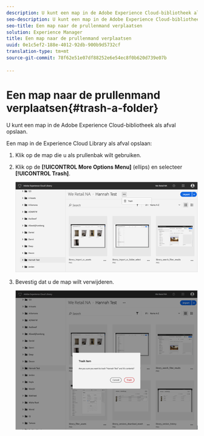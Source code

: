 ```yaml
---
description: U kunt een map in de Adobe Experience Cloud-bibliotheek als afval opslaan.
seo-description: U kunt een map in de Adobe Experience Cloud-bibliotheek als afval opslaan.
seo-title: Een map naar de prullenmand verplaatsen
solution: Experience Manager
title: Een map naar de prullenmand verplaatsen
uuid: 0e1c5ef2-188e-4012-92db-900b9d5732cf
translation-type: tm+mt
source-git-commit: 78f62e51e07df88252e6e54ec8f0b620d739e07b

---
```



# Een map naar de prullenmand verplaatsen{#trash-a-folder}

U kunt een map in de Adobe Experience Cloud-bibliotheek als afval opslaan.

Een map in de Experience Cloud Library als afval opslaan:

1. Klik op de map die u als prullenbak wilt gebruiken.
1. Klik op de **[!UICONTROL More Options Menu]** (ellips) en selecteer **[!UICONTROL Trash]**.

   ![](assets/library_folder_trash.png)

1. Bevestig dat u de map wilt verwijderen.

   ![](assets/library_folder_trash_confirm.png)

